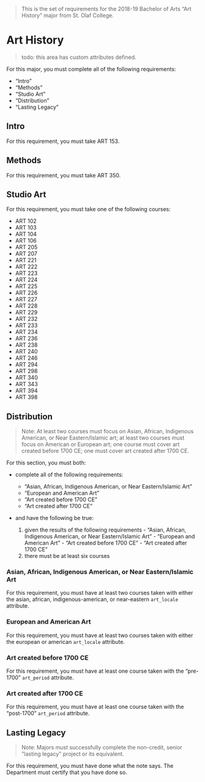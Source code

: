 > This is the set of requirements for the 2018-19 Bachelor of Arts “Art History”
> major from St. Olaf College.

# Art History
> todo: this area has custom attributes defined.

For this major, you must complete all of the following requirements:

- “Intro”
- “Methods”
- “Studio Art”
- “Distribution”
- “Lasting Legacy”

## Intro
For this requirement, you must take ART 153.


## Methods
For this requirement, you must take ART 350.


## Studio Art
For this requirement, you must take one of the following courses:

- ART 102
- ART 103
- ART 104
- ART 106
- ART 205
- ART 207
- ART 221
- ART 222
- ART 223
- ART 224
- ART 225
- ART 226
- ART 227
- ART 228
- ART 229
- ART 232
- ART 233
- ART 234
- ART 236
- ART 238
- ART 240
- ART 246
- ART 294
- ART 298
- ART 340
- ART 343
- ART 394
- ART 398


## Distribution
> Note: At least two courses must focus on Asian, African, Indigenous American,
> or Near Eastern/Islamic art; at least two courses must focus on American or
> European art; one course must cover art created before 1700 CE; one must cover
> art created after 1700 CE.

For this section, you must both:

- complete all of the following requirements:
    - “Asian, African, Indigenous American, or Near Eastern/Islamic Art”
    - “European and American Art”
    - “Art created before 1700 CE”
    - “Art created after 1700 CE”

- and have the following be true:
    1. given the results of the following requirements
      - “Asian, African, Indigenous American, or Near Eastern/Islamic Art”
      - “European and American Art”
      - “Art created before 1700 CE”
      - “Art created after 1700 CE”
    2. there must be at least six courses

### Asian, African, Indigenous American, or Near Eastern/Islamic Art
For this requirement, you must have at least two courses taken with either the asian, african, indigenous-american, or near-eastern `art_locale` attribute.

### European and American Art
For this requirement, you must have at least two courses taken with either the european or american `art_locale` attribute.

### Art created before 1700 CE
For this requirement, you must have at least one course taken with the “pre-1700” `art_period` attribute.

### Art created after 1700 CE
For this requirement, you must have at least one course taken with the “post-1700” `art_period` attribute.


## Lasting Legacy
> Note: Majors must successfully complete the non-credit, senior "lasting
> legacy" project or its equivalent.

For this requirement, you must have done what the note says. The Department must
certify that you have done so.

